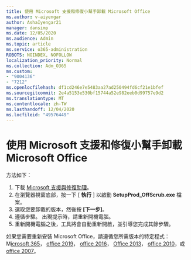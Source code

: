 ```yaml
---
title: 使用 Microsoft 支援和修復小幫手卸載 Microsoft Office
ms.author: v-aiyengar
author: AshaIyengar21
manager: dansimp
ms.date: 12/05/2020
ms.audience: Admin
ms.topic: article
ms.service: o365-administration
ROBOTS: NOINDEX, NOFOLLOW
localization_priority: Normal
ms.collection: Adm_O365
ms.custom:
- "9004136"
- "7212"
ms.openlocfilehash: df1cd246e7e5483aa27ad250494fd6cf21e1bfef
ms.sourcegitcommit: 2e4a5153e530bf15744a52e982eeb0d99757e9d2
ms.translationtype: MT
ms.contentlocale: zh-TW
ms.lasthandoff: 12/04/2020
ms.locfileid: "49576449"
---
```

# <a name="use-microsoft-support-and-recovery-assistant-to-uninstall-microsoft-office"></a>使用 Microsoft 支援和修復小幫手卸載 Microsoft Office

方法如下：

1. 下載 [Microsoft 支援與修復助理](https://go.microsoft.com/fwlink/?linkid=2139122)。
1. 在瀏覽器視窗底部，按一下 [ **執行** ] 以啟動 **SetupProd_OffScrub.exe** 檔案。
1. 選取您要卸載的版本，然後按 **[下一步]**。
1. 遵循步驟。 出現提示時，請重新開機電腦。
1. 重新開機電腦之後，工具將會自動重新開啟，並引導您完成其餘步驟。

如果您需要重新安裝 Microsoft Office，請遵循您所需版本的特定程式： M[icrosoft 365](https://go.microsoft.com/fwlink/?linkid=2138843)， [office 2019](https://go.microsoft.com/fwlink/?linkid=2138843)， [office 2016](https://go.microsoft.com/fwlink/?linkid=2138919)， [Office 2013](https://go.microsoft.com/fwlink/?linkid=2138919)， [office 2010](https://go.microsoft.com/fwlink/?linkid=2139237)，或 [office 2007](https://go.microsoft.com/fwlink/?linkid=2138644)。